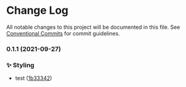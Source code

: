 # Change Log

All notable changes to this project will be documented in this file.
See [Conventional Commits](https://conventionalcommits.org) for commit guidelines.

### 0.1.1 (2021-09-27)


### :sparkles: Styling

* test ([1b33342](https://github.com/yangtopia/lerna-repo/commit/1b33342452b258cbe516d3c3e279c3beba9c6466))

